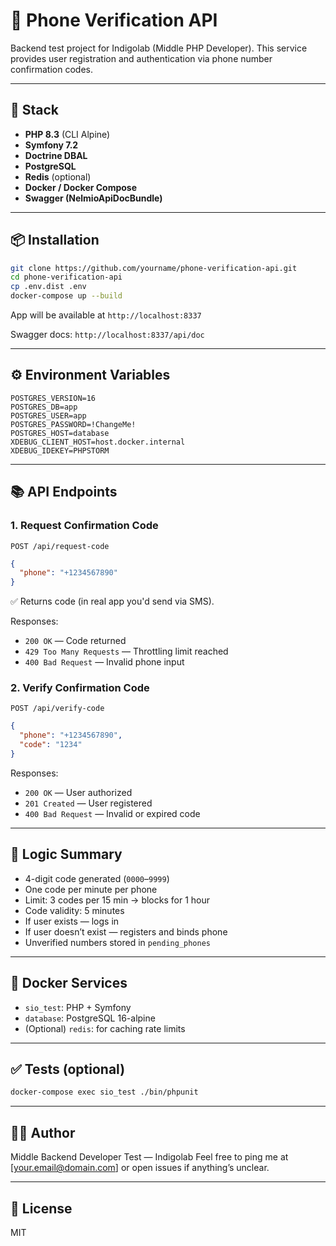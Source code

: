 # 📱 Phone Verification API

Backend test project for Indigolab (Middle PHP Developer). This service provides user registration and authentication via phone number confirmation codes.

---

## 🚀 Stack

- **PHP 8.3** (CLI Alpine)
- **Symfony 7.2**
- **Doctrine DBAL**
- **PostgreSQL**
- **Redis** (optional)
- **Docker / Docker Compose**
- **Swagger (NelmioApiDocBundle)**

---

## 📦 Installation

```bash
git clone https://github.com/yourname/phone-verification-api.git
cd phone-verification-api
cp .env.dist .env
docker-compose up --build
```

App will be available at `http://localhost:8337`

Swagger docs: `http://localhost:8337/api/doc`

---

## ⚙️ Environment Variables

```env
POSTGRES_VERSION=16
POSTGRES_DB=app
POSTGRES_USER=app
POSTGRES_PASSWORD=!ChangeMe!
POSTGRES_HOST=database
XDEBUG_CLIENT_HOST=host.docker.internal
XDEBUG_IDEKEY=PHPSTORM
```

---

## 📚 API Endpoints

### 1. Request Confirmation Code

`POST /api/request-code`

```json
{
  "phone": "+1234567890"
}
```

✅ Returns code (in real app you'd send via SMS).

Responses:
- `200 OK` — Code returned
- `429 Too Many Requests` — Throttling limit reached
- `400 Bad Request` — Invalid phone input

### 2. Verify Confirmation Code

`POST /api/verify-code`

```json
{
  "phone": "+1234567890",
  "code": "1234"
}
```

Responses:
- `200 OK` — User authorized
- `201 Created` — User registered
- `400 Bad Request` — Invalid or expired code

---

## 🧠 Logic Summary

- 4-digit code generated (`0000`–`9999`)
- One code per minute per phone
- Limit: 3 codes per 15 min → blocks for 1 hour
- Code validity: 5 minutes
- If user exists — logs in
- If user doesn’t exist — registers and binds phone
- Unverified numbers stored in `pending_phones`

---

## 🐋 Docker Services

- `sio_test`: PHP + Symfony
- `database`: PostgreSQL 16-alpine
- (Optional) `redis`: for caching rate limits

---

## ✅ Tests (optional)

```bash
docker-compose exec sio_test ./bin/phpunit
```

---

## 👨‍💻 Author

Middle Backend Developer Test — Indigolab
Feel free to ping me at [your.email@domain.com] or open issues if anything’s unclear.

---

## 📘 License

MIT